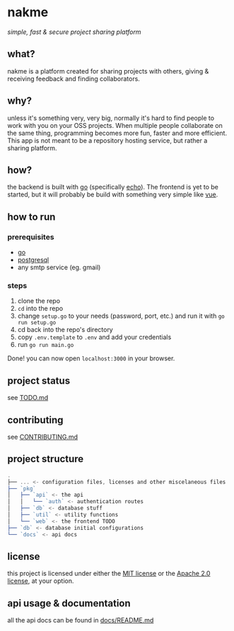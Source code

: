 # nakme

_simple, fast & secure project sharing platform_

## what?

nakme is a platform created for sharing projects with others, giving & receiving feedback and finding collaborators.

## why?

unless it's something very, very big, normally it's hard to find people to work with you on your OSS projects. When multiple people collaborate on the same thing, programming becomes more fun, faster and more efficient. This app is not meant to be a repository hosting service, but rather a sharing platform.

## how?

the backend is built with [go](https://golang.org/) (specifically [echo](https://echo.labstack.com/)). The frontend is yet to be started, but it will probably be build with something very simple like [vue](https://vuejs.org/).

## how to run

### prerequisites

- [go](https://golang.org/)
- [postgresql](https://www.postgresql.org/)
- any smtp service (eg. gmail)

### steps

1. clone the repo
2. `cd` into the repo
3. change `setup.go` to your needs (password, port, etc.) and run it with `go run setup.go`
4. cd back into the repo's directory
5. copy `.env.template` to `.env` and add your credentials
6. run `go run main.go`

Done! you can now open `localhost:3000` in your browser.

## project status

see [TODO.md](TODO.md)

## contributing

see [CONTRIBUTING.md](CONTRIBUTING.md)

## project structure

```js
.
├── ... <- configuration files, licenses and other miscelaneous files
├── `pkg`
│   ├── `api` <- the api
│   │   └── `auth` <- authentication routes
│   ├── `db` <- database stuff
│   ├── `util` <- utility functions
│   └── `web` <- the frontend TODO
├── `db` <- database initial configurations
└── `docs` <- api docs
```

## license

this project is licensed under either the [MIT license](LICENSE-MIT) or the [Apache 2.0 license](LICENSE-APACHE), at your option.

## api usage & documentation

all the api docs can be found in [docs/README.md](docs/README.md)

```

```
